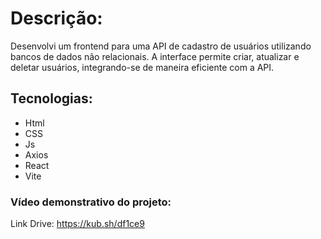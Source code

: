 # Descrição:
Desenvolvi um frontend para uma API de cadastro de usuários utilizando bancos de dados não relacionais. A interface permite criar, atualizar e deletar usuários, integrando-se de maneira eficiente com a API.

## Tecnologias: 
- Html 
- CSS 
- Js 
- Axios 
- React 
- Vite 

### Vídeo demonstrativo do projeto: 

Link Drive: https://kub.sh/df1ce9
